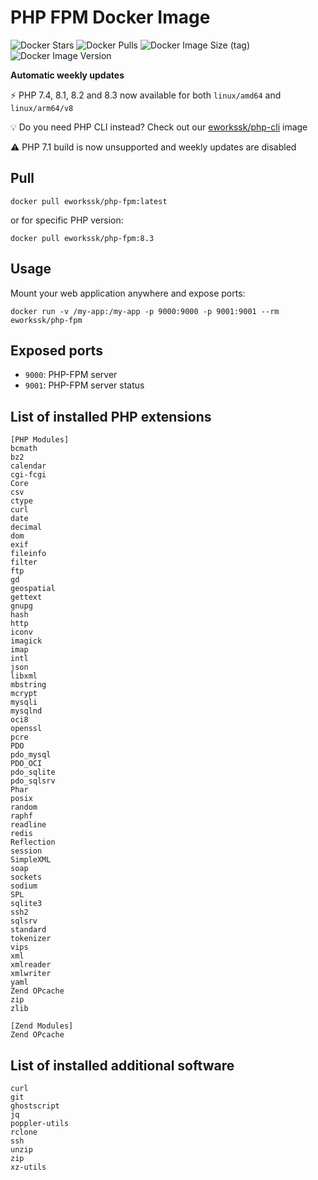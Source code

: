 # PHP FPM Docker Image

![Docker Stars](https://img.shields.io/docker/stars/eworkssk/php-fpm?style=for-the-badge)
![Docker Pulls](https://img.shields.io/docker/pulls/eworkssk/php-fpm?style=for-the-badge)
![Docker Image Size (tag)](https://img.shields.io/docker/image-size/eworkssk/php-fpm/8.3?style=for-the-badge)
![Docker Image Version](https://img.shields.io/docker/v/eworkssk/php-fpm/8.3?label=PHP%20Version&style=for-the-badge)

**Automatic weekly updates**

⚡ PHP 7.4, 8.1, 8.2 and 8.3 now available for both `linux/amd64` and `linux/arm64/v8`

💡 Do you need PHP CLI instead? Check out our [eworkssk/php-cli](https://github.com/Eworkssk/docker-php-cli) image

⚠️ PHP 7.1 build is now unsupported and weekly updates are disabled

## Pull
```
docker pull eworkssk/php-fpm:latest
```
or for specific PHP version:
```
docker pull eworkssk/php-fpm:8.3
```

## Usage
Mount your web application anywhere and expose ports:
```
docker run -v /my-app:/my-app -p 9000:9000 -p 9001:9001 --rm eworkssk/php-fpm
```

## Exposed ports
- `9000`: PHP-FPM server
- `9001`: PHP-FPM server status

## List of installed PHP extensions
```
[PHP Modules]
bcmath
bz2
calendar
cgi-fcgi
Core
csv
ctype
curl
date
decimal
dom
exif
fileinfo
filter
ftp
gd
geospatial
gettext
gnupg
hash
http
iconv
imagick
imap
intl
json
libxml
mbstring
mcrypt
mysqli
mysqlnd
oci8
openssl
pcre
PDO
pdo_mysql
PDO_OCI
pdo_sqlite
pdo_sqlsrv
Phar
posix
random
raphf
readline
redis
Reflection
session
SimpleXML
soap
sockets
sodium
SPL
sqlite3
ssh2
sqlsrv
standard
tokenizer
vips
xml
xmlreader
xmlwriter
yaml
Zend OPcache
zip
zlib

[Zend Modules]
Zend OPcache
```

## List of installed additional software
```
curl
git
ghostscript
jq
poppler-utils
rclone
ssh
unzip
zip
xz-utils
```
